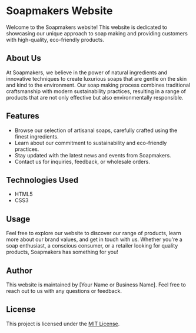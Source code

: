 # Soapmakers Website

Welcome to the Soapmakers website! This website is dedicated to showcasing our unique approach to soap making and providing customers with high-quality, eco-friendly products.

## About Us

At Soapmakers, we believe in the power of natural ingredients and innovative techniques to create luxurious soaps that are gentle on the skin and kind to the environment. Our soap making process combines traditional craftsmanship with modern sustainability practices, resulting in a range of products that are not only effective but also environmentally responsible.

## Features

- Browse our selection of artisanal soaps, carefully crafted using the finest ingredients.
- Learn about our commitment to sustainability and eco-friendly practices.
- Stay updated with the latest news and events from Soapmakers.
- Contact us for inquiries, feedback, or wholesale orders.

## Technologies Used

- HTML5
- CSS3

## Usage

Feel free to explore our website to discover our range of products, learn more about our brand values, and get in touch with us. Whether you're a soap enthusiast, a conscious consumer, or a retailer looking for quality products, Soapmakers has something for you!

## Author

This website is maintained by [Your Name or Business Name]. Feel free to reach out to us with any questions or feedback.

## License

This project is licensed under the [MIT License](LICENSE).
